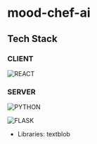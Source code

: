 # mood-chef-ai

## Tech Stack

### CLIENT
![REACT](https://img.shields.io/badge/React-20232A?style=for-the-badge&logo=react&logoColor=61DAFB)
### SERVER
![PYTHON](https://img.shields.io/badge/Python-FFD43B?style=for-the-badge&logo=python&logoColor=blue)

![FLASK](https://img.shields.io/badge/Flask-000000?style=for-the-badge&logo=flask&logoColor=white)

* Libraries: textblob
